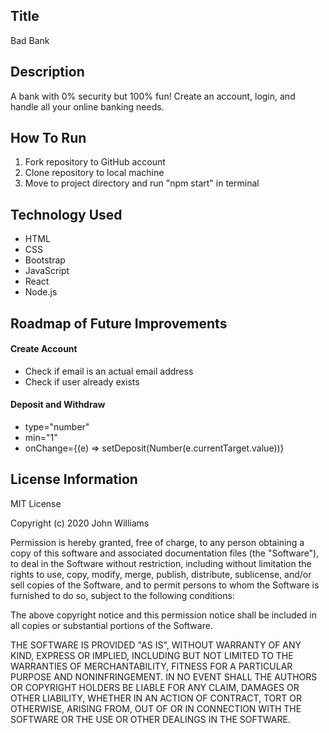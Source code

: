 ## Title

Bad Bank

## Description

A bank with 0% security but 100% fun! Create an account, login, and handle all your online banking needs.

## How To Run

1. Fork repository to GitHub account
2. Clone repository to local machine
3. Move to project directory and run "npm start" in terminal

## Technology Used

- HTML
- CSS
- Bootstrap
- JavaScript
- React
- Node.js

## Roadmap of Future Improvements

#### Create Account

- Check if email is an actual email address
- Check if user already exists

#### Deposit and Withdraw

- type="number"
- min="1"
- onChange={(e) => setDeposit(Number(e.currentTarget.value))}

## License Information

MIT License

Copyright (c) 2020 John Williams

Permission is hereby granted, free of charge, to any person obtaining a copy of this software and associated documentation files (the "Software"), to deal in the Software without restriction, including without limitation the rights to use, copy, modify, merge, publish, distribute, sublicense, and/or sell copies of the Software, and to permit persons to whom the Software is furnished to do so, subject to the following conditions:

The above copyright notice and this permission notice shall be included in all copies or substantial portions of the Software.

THE SOFTWARE IS PROVIDED "AS IS", WITHOUT WARRANTY OF ANY KIND, EXPRESS OR IMPLIED, INCLUDING BUT NOT LIMITED TO THE WARRANTIES OF MERCHANTABILITY, FITNESS FOR A PARTICULAR PURPOSE AND NONINFRINGEMENT. IN NO EVENT SHALL THE AUTHORS OR COPYRIGHT HOLDERS BE LIABLE FOR ANY CLAIM, DAMAGES OR OTHER LIABILITY, WHETHER IN AN ACTION OF CONTRACT, TORT OR OTHERWISE, ARISING FROM, OUT OF OR IN CONNECTION WITH THE SOFTWARE OR THE USE OR OTHER DEALINGS IN THE SOFTWARE.
